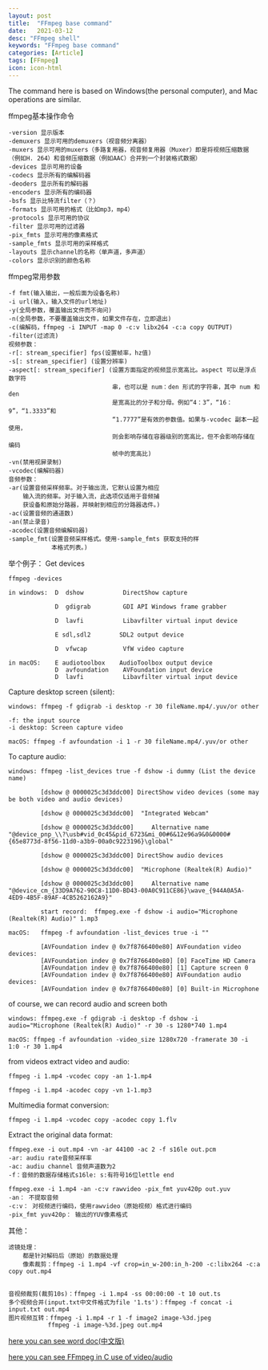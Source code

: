 ```yaml
---
layout: post
title:  "FFmpeg base command"
date:   2021-03-12
desc: "FFmpeg shell"
keywords: "FFmpeg base command"
categories: [Article]
tags: [FFmpeg]
icon: icon-html
---
```


The command here is based on Windows(the personal computer), and Mac operations are similar.

ffmpeg基本操作命令

    -version 显示版本
    -demuxers 显示可用的demuxers（视音频分离器）
    -muxers 显示可用的muxers（多路复用器，视音频复用器（Muxer）即是将视频压缩数据（例如H. 264）和音频压缩数据（例如AAC）合并到一个封装格式数据）
    -devices 显示可用的设备
    -codecs 显示所有的编解码器
    -deoders 显示所有的解码器
    -encoders 显示所有的编码器
    -bsfs 显示比特流filter（？）
    -formats 显示可用的格式（比如mp3，mp4）
    -protocols 显示可用的协议
    -filter 显示可用的过滤器
    -pix_fmts 显示可用的像素格式
    -sample_fmts 显示可用的采样格式
    -layouts 显示channel的名称（单声道，多声道）
    -colors 显示识别的颜色名称
    
ffmpeg常用参数

    -f fmt(输入输出，一般后面为设备名称)
    -i url(输入，输入文件的url地址)
    -y(全局参数，覆盖输出文件而不询问)
    -n(全局参数，不要覆盖输出文件，如果文件存在，立即退出)
    -c(编解码，ffmpeg -i INPUT -map 0 -c:v libx264 -c:a copy OUTPUT)
    -filter(过滤流)
    视频参数：
    -r[: stream_specifier] fps(设置帧率，hz值)  
    -s[: stream_specifier] (设置分辨率)  
    -aspect[: stream_specifier] (设置方面指定的视频显示宽高比。aspect 可以是浮点数字符
                                 串，也可以是 num：den 形式的字符串，其中 num 和 den
                                 是宽高比的分子和分母。例如“4：3”，“16：9”，“1.3333”和
                                 “1.7777”是有效的参数值。如果与-vcodec 副本一起使用，
                                 则会影响存储在容器级别的宽高比，但不会影响存储在编码
                                 帧中的宽高比)
    -vn(禁用视屏录制)
    -vcodec(编解码器)
    音频参数：
    -ar(设置音频采样频率。对于输出流，它默认设置为相应
        输入流的频率。对于输入流，此选项仅适用于音频捕
        获设备和原始分路器，并映射到相应的分路器选件。)
    -ac(设置音频的通道数)
    -an(禁止录音)
    -acodec(设置音频编解码器)
    -sample_fmt(设置音频采样格式。使用-sample_fmts 获取支持的样
                本格式列表。)
                    

举个例子：
Get devices

    ffmpeg -devices
    
    in windows:  D  dshow           DirectShow capture
    
                 D  gdigrab         GDI API Windows frame grabber
                 
                 D  lavfi           Libavfilter virtual input device
                 
                 E sdl,sdl2        SDL2 output device
                 
                 D  vfwcap          VfW video capture
                 
    in macOS:    E audiotoolbox    AudioToolbox output device
                 D  avfoundation    AVFoundation input device
                 D  lavfi           Libavfilter virtual input device        

Capture desktop screen (silent):
    
    windows: ffmpeg -f gdigrab -i desktop -r 30 fileName.mp4/.yuv/or other 
    
    -f: the input source
    -i desktop: Screen capture video
   
    macOS: ffmpeg -f avfoundation -i 1 -r 30 fileName.mp4/.yuv/or other

To capture audio:
    
    windows: ffmpeg -list_devices true -f dshow -i dummy (List the device name)
    
             [dshow @ 0000025c3d3ddc00] DirectShow video devices (some may be both video and audio devices)
             
             [dshow @ 0000025c3d3ddc00]  "Integrated Webcam"
                
             [dshow @ 0000025c3d3ddc00]     Alternative name "@device_pnp_\\?\usb#vid_0c45&pid_6723&mi_00#6&12e96a9&0&0000#{65e8773d-8f56-11d0-a3b9-00a0c9223196}\global"
                
             [dshow @ 0000025c3d3ddc00] DirectShow audio devices
                
             [dshow @ 0000025c3d3ddc00]  "Microphone (Realtek(R) Audio)"
                
             [dshow @ 0000025c3d3ddc00]     Alternative name "@device_cm_{33D9A762-90C8-11D0-BD43-00A0C911CE86}\wave_{944A0A5A-4ED9-4B5F-89AF-4CB5262162A9}" 

             start record:  ffmpeg.exe -f dshow -i audio="Microphone (Realtek(R) Audio)" 1.mp3
             
    macOS:   ffmpeg -f avfoundation -list_devices true -i ""
    
             [AVFoundation indev @ 0x7f8766400e80] AVFoundation video devices:
             [AVFoundation indev @ 0x7f8766400e80] [0] FaceTime HD Camera
             [AVFoundation indev @ 0x7f8766400e80] [1] Capture screen 0
             [AVFoundation indev @ 0x7f8766400e80] AVFoundation audio devices:
             [AVFoundation indev @ 0x7f8766400e80] [0] Built-in Microphone       

of course, we can record audio and screen both

    windows: ffmpeg.exe -f gdigrab -i desktop -f dshow -i audio="Microphone (Realtek(R) Audio)" -r 30 -s 1280*740 1.mp4
    
    macOS: ffmpeg -f avfoundation -video_size 1280x720 -framerate 30 -i 1:0 -r 30 1.mp4
    
from videos extract video and audio:

    ffmpeg -i 1.mp4 -vcodec copy -an 1-1.mp4
    
    ffmpeg -i 1.mp4 -acodec copy -vn 1-1.mp3
  
Multimedia format conversion:
    
    ffmpeg -i 1.mp4 -vcodec copy -acodec copy 1.flv
    
Extract the original data format:

    ffmpeg.exe -i out.mp4 -vn -ar 44100 -ac 2 -f s16le out.pcm
    -ar: audiu rate音频采样率
    -ac: audiu channel 音频声道数为2
    -f：音频的数据存储格式s16le: s:有符号16位lettle end
    
    ffmpeg.exe -i 1.mp4 -an -c:v rawvideo -pix_fmt yuv420p out.yuv   
    -an： 不提取音频
    -c:v： 对视频进行编码，使用rawvideo（原始视频）格式进行编码
    -pix_fmt yuv420p： 输出的YUV像素格式 
 
其他：
   
    滤镜处理： 
        都是针对解码后（原始）的数据处理 
        像素裁剪：ffmpeg -i 1.mp4 -vf crop=in_w-200:in_h-200 -c:libx264 -c:a copy out.mp4
    
    
    音视频裁剪(裁剪10s)：ffmpeg -i 1.mp4 -ss 00:00:00 -t 10 out.ts
    多个视频合并(input.txt中文件格式为file '1.ts')：ffmpeg -f concat -i input.txt out.mp4
    图片视频互转：ffmpeg -i 1.mp4 -r 1 -f image2 image-%3d.jpeg 
               ffmpeg -i image-%3d.jpeg out.mp4


[here you can see word doc(中文版)](https://seakingone.github.io/static/assets/img/blog/ffmpeg/ffmpeg命令大全.pdf)

[here you can see FFmpeg in C use of video/audio](https://juejin.cn/post/6844903732891615246)